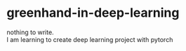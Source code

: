 # greenhand-in-deep-learning
nothing to write.   
I am learning to create deep learning project with pytorch
